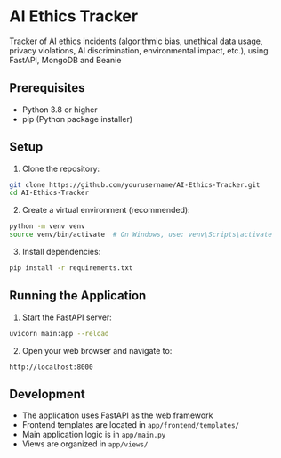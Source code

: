 # AI Ethics Tracker

Tracker of AI ethics incidents (algorithmic bias, unethical data usage, privacy violations, AI discrimination, environmental impact, etc.), using FastAPI, MongoDB and Beanie

## Prerequisites

- Python 3.8 or higher
- pip (Python package installer)

## Setup

1. Clone the repository:
```bash
git clone https://github.com/yourusername/AI-Ethics-Tracker.git
cd AI-Ethics-Tracker
```

2. Create a virtual environment (recommended):
```bash
python -m venv venv
source venv/bin/activate  # On Windows, use: venv\Scripts\activate
```

3. Install dependencies:
```bash
pip install -r requirements.txt
```

## Running the Application

1. Start the FastAPI server:
```bash
uvicorn main:app --reload
```

2. Open your web browser and navigate to:
```
http://localhost:8000
```

## Development

- The application uses FastAPI as the web framework
- Frontend templates are located in `app/frontend/templates/`
- Main application logic is in `app/main.py`
- Views are organized in `app/views/`
